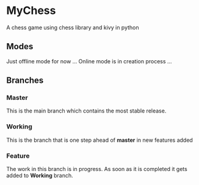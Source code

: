 # MyChess
A chess game using chess library and kivy in python

## Modes
Just offline mode for now ...
Online mode is in creation process ...

## Branches
### Master
This is the main branch which contains the most stable release.

### Working
This is the branch that is one step ahead of **master** in new features added

### Feature
The work in this branch is in progress. As soon as it is completed it gets added to **Working** branch.
